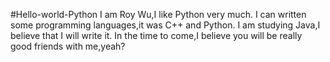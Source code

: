 #Hello-world-Python
I am Roy Wu,I like Python very much.
I can written some programming languages,it was C++ and Python.
I am studying Java,I believe that I will write it.
In the time to come,I believe you will be really good friends with me,yeah?
